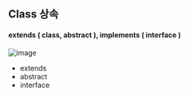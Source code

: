 ## Class 상속
#### extends ( class, abstract ), implements ( interface )

![image](https://user-images.githubusercontent.com/11780795/153724835-c89d8b21-9c91-44de-a3bb-a0f11b470d27.png)

* extends
* abstract
* interface
